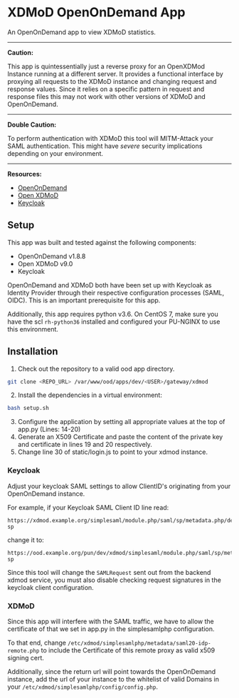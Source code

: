 # XDMoD OpenOnDemand App

An OpenOnDemand app to view XDMoD statistics.

---
**Caution:**

This app is quintessentially just a reverse proxy for an OpenXDMod Instance
running at a different server. It provides a functional interface by proxying
all requests to the XDMoD instance and changing request and response values.
Since it relies on a specific pattern in request and response files this may
not work with other versions of XDMoD and OpenOnDemand.

---
**Double Caution:**

To perform authentication with XDMoD this tool will MITM-Attack your SAML
authentication. This might have _severe_ security implications depending on
your environment.

---
**Resources:**

 * [OpenOnDemand](https://github.com/OSC/ondemand)
 * [Open XDMoD](https://github.com/ubccr/xdmod)
 * [Keycloak](https://www.keycloak.org)

## Setup

This app was built and tested against the following components:

 * OpenOnDemand v1.8.8
 * Open XDMoD v9.0
 * Keycloak

OpenOnDemand and XDMoD both have been set up with Keycloak as Identity Provider
through their respective configuration processes (SAML, OIDC). This is an important
prerequisite for this app.

Additionally, this app requires python v3.6. On CentOS 7, make sure you have the
scl `rh-python36` installed and configured your PU-NGINX to use this environment.

## Installation

1. Check out the repository to a valid ood app directory.

```bash
git clone <REPO_URL> /var/www/ood/apps/dev/<USER>/gateway/xdmod
```
2. Install the dependencies in a virtual environment:

```bash
bash setup.sh
```
3. Configure the application by setting all appropriate values at the
  top of app.py (Lines: 14-20)
4. Generate an X509 Certificate and paste the content of the private key and
  certificate in lines 19 and 20 respectively.
5. Change line 30 of static/login.js to point to your xdmod instance.

### Keycloak

Adjust your keycloak SAML settings to allow ClientID's originating from your
OpenOnDemand instance.

For example, if your Keycloak SAML Client ID line read:

```
https://xdmod.example.org/simplesaml/module.php/saml/sp/metadata.php/default-sp
```

change it to:

```
https://ood.example.org/pun/dev/xdmod/simplesaml/module.php/saml/sp/metadata.php/default-sp
```

Since this tool will change the `SAMLRequest` sent out from the backend xdmod
service, you must also disable checking request signatures in the keycloak
client configuration.

### XDMoD

Since this app will interfere with the SAML traffic, we have to allow the 
certificate of that we set in app.py in the simplesamlphp configuration.

To that end, change `/etc/xdmod/simplesamlphp/metadata/saml20-idp-remote.php`
to include the Certificate of this remote proxy as valid x509 signing cert.

Additionally, since the return url will point towards the OpenOnDemand instance,
add the url of your instance to the whitelist of valid Domains in your
`/etc/xdmod/simplesamlphp/config/config.php`.
